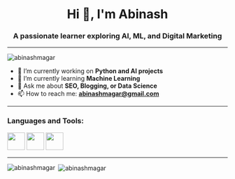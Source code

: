 <h1 align="center">Hi 👋, I'm Abinash</h1>
<h3 align="center">A passionate learner exploring AI, ML, and Digital Marketing</h3>

---

<p align="left"> <img src="https://komarev.com/ghpvc/?username=abinashmagar&label=Profile%20views&color=0e75b6&style=flat" alt="abinashmagar" /> </p>

- 🔭 I’m currently working on **Python and AI projects**
- 🌱 I’m currently learning **Machine Learning**
- 💬 Ask me about **SEO, Blogging, or Data Science**
- 📫 How to reach me: **abinashmagar@gmail.com**

---

<h3 align="left">Languages and Tools:</h3>
<p align="left">
  <img src="https://cdn.jsdelivr.net/gh/devicons/devicon/icons/python/python-original.svg" width="40" height="40"/>
  <img src="https://cdn.jsdelivr.net/gh/devicons/devicon/icons/javascript/javascript-original.svg" width="40" height="40"/>
  <img src="https://cdn.jsdelivr.net/gh/devicons/devicon/icons/flutter/flutter-original.svg" width="40" height="40"/>
</p>

---

<p><img align="left" src="https://github-readme-stats.vercel.app/api/top-langs?username=abinashmagar&show_icons=true&locale=en&layout=compact" alt="abinashmagar" /></p>
<p>&nbsp;<img align="center" src="https://github-readme-stats.vercel.app/api?username=abinashmagar&show_icons=true&locale=en" alt="abinashmagar" /></p>
